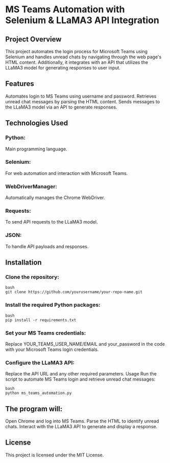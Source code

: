# MS Teams Automation with Selenium & LLaMA3 API Integration
## Project Overview
This project automates the login process for Microsoft Teams using Selenium and handles unread chats by navigating through the web page's HTML content. Additionally, it integrates with an API that utilizes the LLaMA3 model for generating responses to user input.

## Features
Automates login to MS Teams using username and password.
Retrieves unread chat messages by parsing the HTML content.
Sends messages to the LLaMA3 model via an API to generate responses.
## Technologies Used
### Python: 
Main programming language.
### Selenium: 
For web automation and interaction with Microsoft Teams.
### WebDriverManager:
Automatically manages the Chrome WebDriver.
### Requests: 
To send API requests to the LLaMA3 model.
### JSON: 
To handle API payloads and responses.
## Installation
### Clone the repository:
```
bash
git clone https://github.com/yourusername/your-repo-name.git
```
### Install the required Python packages:

```
bash
pip install -r requirements.txt
```
### Set your MS Teams credentials:

Replace YOUR_TEAMS_USER_NAME/EMAIL and your_password in the code with your Microsoft Teams login credentials.
### Configure the LLaMA3 API:

Replace the API URL and any other required parameters.
Usage
Run the script to automate MS Teams login and retrieve unread chat messages:

```
bash
python ms_teams_automation.py
```

## The program will:

Open Chrome and log into MS Teams.
Parse the HTML to identify unread chats.
Interact with the LLaMA3 API to generate and display a response.
## License
This project is licensed under the MIT License.
